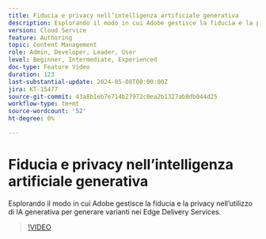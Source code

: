 ```yaml
---
title: Fiducia e privacy nell’intelligenza artificiale generativa
description: Esplorando il modo in cui Adobe gestisce la fiducia e la privacy nell’utilizzo di IA generativa per generare varianti nei Edge Delivery Services.
version: Cloud Service
feature: Authoring
topic: Content Management
role: Admin, Developer, Leader, User
level: Beginner, Intermediate, Experienced
doc-type: Feature Video
duration: 123
last-substantial-update: 2024-05-08T00:00:00Z
jira: KT-15477
source-git-commit: 43a8b1eb7e714b27972c0ea2b1327ab8db044d25
workflow-type: tm+mt
source-wordcount: '52'
ht-degree: 0%

---
```



# Fiducia e privacy nell’intelligenza artificiale generativa

Esplorando il modo in cui Adobe gestisce la fiducia e la privacy nell’utilizzo di IA generativa per generare varianti nei Edge Delivery Services.

>[!VIDEO](https://video.tv.adobe.com/v/3429060/?learn=on)
